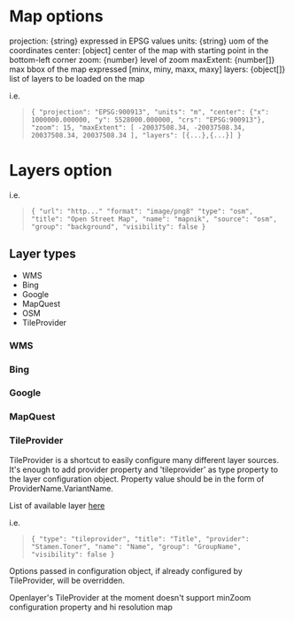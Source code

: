 # Map options

projection: {string} expressed in EPSG values
units: {string} uom of the coordinates
center: [object] center of the map with starting point in the bottom-left corner
zoom: {number} level of zoom
maxExtent: {number[]} max bbox of the map expressed [minx, miny, maxx, maxy]
layers: {object[]} list of layers to be loaded on the map

i.e.
> ``{ "projection": "EPSG:900913",
    "units": "m",
    "center": {"x": 1000000.000000, "y": 5528000.000000, "crs": "EPSG:900913"},
    "zoom": 15,
    "maxExtent": [
        -20037508.34, -20037508.34,
        20037508.34, 20037508.34
    ],
    "layers": [{...},{...}]
}``
# Layers option

i.e.
> ``{
    "url": "http..."
    "format": "image/png8"
    "type": "osm",
    "title": "Open Street Map",
    "name": "mapnik",
    "source": "osm",
    "group": "background",
    "visibility": false
}``

## Layer types

 * WMS
 * Bing
 * Google
 * MapQuest
 * OSM
 * TileProvider

### WMS

### Bing

### Google

### MapQuest

### TileProvider
TileProvider is a shortcut to easily configure many different layer sources.
It's enough to add provider property and 'tileprovider' as type property to the layer configuration object. Property value should be in the form of ProviderName.VariantName.

List of available layer [here](https://github.com/geosolutions-it/MapStore2/blob/master/web/client/utils/ConfigProvider.js)

i.e.
> ``{
"type": "tileprovider",
"title": "Title",
"provider": "Stamen.Toner",
"name": "Name",
"group": "GroupName",
"visibility": false
}``

Options passed in configuration object, if already configured by TileProvider,  will be overridden.

Openlayer's TileProvider at the moment doesn't support minZoom configuration property and hi resolution map
